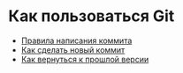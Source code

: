 # Как пользоваться Git
- [Правила написания коммита](./rules_commit.md)
- [Как сделать новый коммит](./commit_help.md)
- [Как вернуться к прошлой версии](./reset_help.md)


